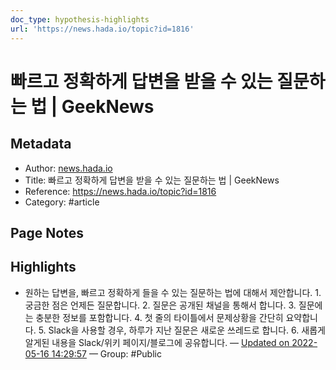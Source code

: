 ```yaml
---
doc_type: hypothesis-highlights
url: 'https://news.hada.io/topic?id=1816'
---
```


# 빠르고 정확하게 답변을 받을 수 있는 질문하는 법 | GeekNews

## Metadata
- Author: [news.hada.io]()
- Title: 빠르고 정확하게 답변을 받을 수 있는 질문하는 법 | GeekNews
- Reference: https://news.hada.io/topic?id=1816
- Category: #article

## Page Notes
## Highlights
- 원하는 답변을, 빠르고 정확하게 들을 수 있는 질문하는 법에 대해서 제안합니다. 1. 궁금한 점은 언제든 질문합니다. 2. 질문은 공개된 채널을 통해서 합니다. 3. 질문에는 충분한 정보를 포함합니다. 4. 첫 줄의 타이틀에서 문제상황을 간단히 요약합니다. 5. Slack을 사용할 경우, 하루가 지난 질문은 새로운 쓰레드로 합니다. 6. 새롭게 알게된 내용을 Slack/위키 페이지/블로그에 공유합니다. — [Updated on 2022-05-16 14:29:57](https://hyp.is/OTYr-tTZEeyp4Y9mRKi0ZA/news.hada.io/topic?id=1816) — Group: #Public



